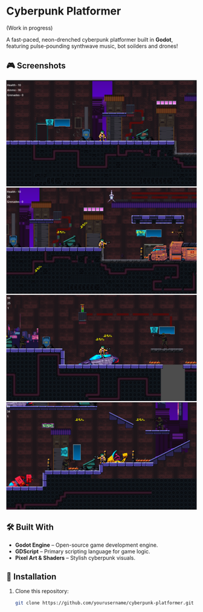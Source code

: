 # Cyberpunk Platformer
(Work in progress)

A fast-paced, neon-drenched cyberpunk platformer built in **Godot**, featuring pulse-pounding synthwave music, bot soilders and drones!

## 🎮 Screenshots

![Cyberpunk City](cyber-shooter/Assets/CS1.png)
![Combat Scene](cyber-shooter/Assets/CS2.png)
![Combat Scene](cyber-shooter/Assets/CS3.png)
![Combat Scene](cyber-shooter/Assets/CS4.png)

## 🛠 Built With

- **Godot Engine** – Open-source game development engine.
- **GDScript** – Primary scripting language for game logic.
- **Pixel Art & Shaders** – Stylish cyberpunk visuals.

## 🔧 Installation

1. Clone this repository:
   ```bash
   git clone https://github.com/yourusername/cyberpunk-platformer.git
